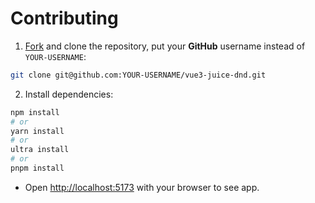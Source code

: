# Contributing

1. [Fork](https://github.com/carlosjorger/vue3-juice-dnd/fork) and clone the repository, put your **GitHub** username instead of `YOUR-USERNAME`:

```bash
git clone git@github.com:YOUR-USERNAME/vue3-juice-dnd.git
```

2. Install dependencies:

```bash
npm install
# or
yarn install
# or
ultra install
# or
pnpm install
```

- Open [http://localhost:5173](http://localhost:3000) with your browser to see app.
